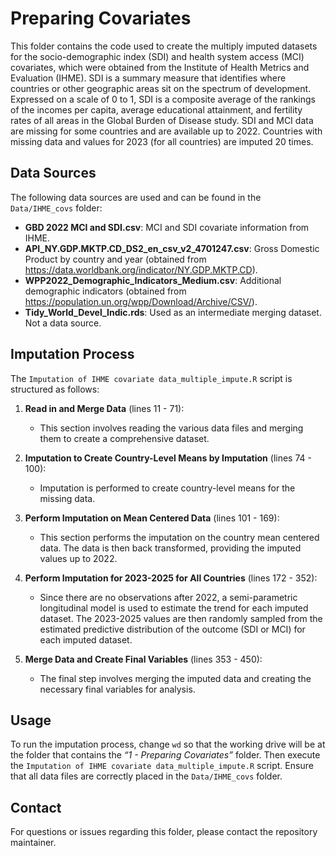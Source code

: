 
# Preparing Covariates

This folder contains the code used to create the multiply imputed
datasets for the socio-demographic index (SDI) and health system access
(MCI) covariates, which were obtained from the Institute of Health
Metrics and Evaluation (IHME). SDI is a summary measure that identifies
where countries or other geographic areas sit on the spectrum of
development. Expressed on a scale of 0 to 1, SDI is a composite average
of the rankings of the incomes per capita, average educational
attainment, and fertility rates of all areas in the Global Burden of
Disease study. SDI and MCI data are missing for some countries and are
available up to 2022. Countries with missing data and values for 2023
(for all countries) are imputed 20 times.

## Data Sources

The following data sources are used and can be found in the
`Data/IHME_covs` folder:

- **GBD 2022 MCI and SDI.csv**: MCI and SDI covariate information from
  IHME.
- **API_NY.GDP.MKTP.CD_DS2_en_csv_v2_4701247.csv**: Gross Domestic Product by country and year (obtained from https://data.worldbank.org/indicator/NY.GDP.MKTP.CD). 
- **WPP2022_Demographic_Indicators_Medium.csv**: Additional demographic indicators (obtained from https://population.un.org/wpp/Download/Archive/CSV/).
- **Tidy_World_Devel_Indic.rds**: Used as an intermediate merging dataset. Not a data source.

## Imputation Process

The `Imputation of IHME covariate data_multiple_impute.R` script is
structured as follows:

1.  **Read in and Merge Data** (lines 11 - 71):

    - This section involves reading the various data files and merging
      them to create a comprehensive dataset.

2.  **Imputation to Create Country-Level Means by Imputation** (lines
    74 - 100):

    - Imputation is performed to create country-level means for the
      missing data.

3.  **Perform Imputation on Mean Centered Data** (lines 101 - 169):

    - This section performs the imputation on the country mean centered
      data. The data is then back transformed, providing the imputed
      values up to 2022.

4.  **Perform Imputation for 2023-2025 for All Countries** (lines 172 - 352):

    - Since there are no observations after 2022, a semi-parametric
      longitudinal model is used to estimate the trend for each imputed
      dataset. The 2023-2025 values are then randomly sampled from the
      estimated predictive distribution of the outcome (SDI or MCI) for
      each imputed dataset.

5.  **Merge Data and Create Final Variables** (lines 353 - 450):

    - The final step involves merging the imputed data and creating the
      necessary final variables for analysis.

## Usage

To run the imputation process, change `wd` so that the working drive
will be at the folder that contains the *“1 - Preparing Covariates”*
folder. Then execute the
`Imputation of IHME covariate data_multiple_impute.R` script. Ensure
that all data files are correctly placed in the `Data/IHME_covs` folder.

## Contact

For questions or issues regarding this folder, please contact the
repository maintainer.
